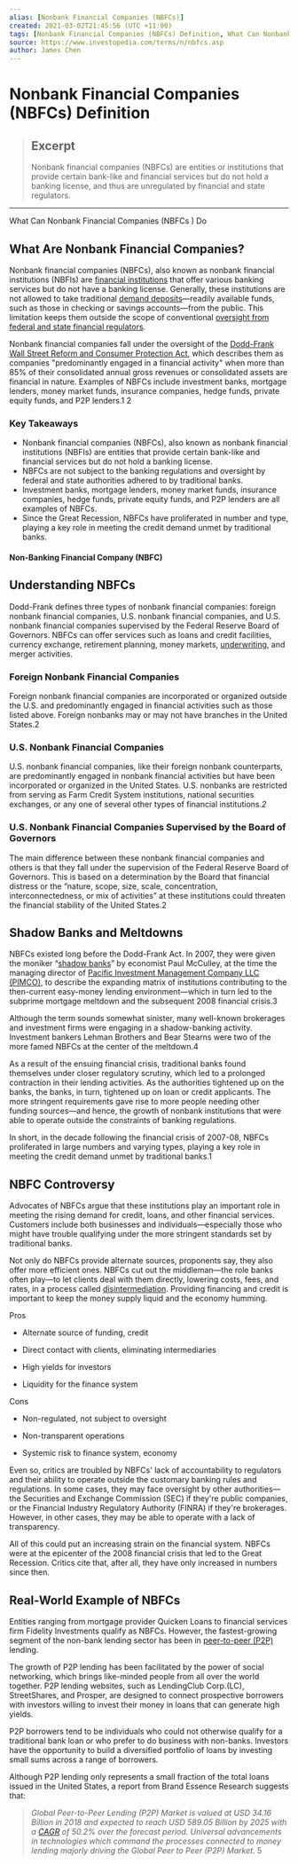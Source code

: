 ```yaml
---
alias: [Nonbank Financial Companies (NBFCs)]
created: 2021-03-02T21:45:56 (UTC +11:00)
tags: [Nonbank Financial Companies (NBFCs) Definition, What Can Nonbank Financial Companies (NBFCs ) Do]
source: https://www.investopedia.com/terms/n/nbfcs.asp
author: James Chen
---
```


# Nonbank Financial Companies (NBFCs) Definition

> ## Excerpt
> Nonbank financial companies (NBFCs) are entities or institutions that provide certain bank-like and financial services but do not hold a banking license, and thus are unregulated by financial and state regulators.

---

What Can Nonbank Financial Companies (NBFCs ) Do
## What Are Nonbank Financial Companies?

Nonbank financial companies (NBFCs), also known as nonbank financial institutions (NBFIs) are [financial institutions](https://www.investopedia.com/terms/f/financialinstitution.asp) that offer various banking services but do not have a banking license. Generally, these institutions are not allowed to take traditional [demand deposits](https://www.investopedia.com/terms/d/demanddeposit.asp)—readily available funds, such as those in checking or savings accounts—from the public. This limitation keeps them outside the scope of conventional [oversight from federal and state financial regulators](https://www.investopedia.com/articles/economics/09/financial-regulatory-body.asp).

Nonbank financial companies fall under the oversight of the [Dodd-Frank Wall Street Reform and Consumer Protection Act](https://www.investopedia.com/terms/d/dodd-frank-financial-regulatory-reform-bill.asp), which describes them as companies "predominantly engaged in a financial activity" when more than 85% of their consolidated annual gross revenues or consolidated assets are financial in nature. Examples of NBFCs include investment banks, mortgage lenders, money market funds, insurance companies, hedge funds, private equity funds, and P2P lenders.1 2

### Key Takeaways

-   Nonbank financial companies (NBFCs), also known as nonbank financial institutions (NBFIs) are entities that provide certain bank-like and financial services but do not hold a banking license.
-   NBFCs are not subject to the banking regulations and oversight by federal and state authorities adhered to by traditional banks.
-   Investment banks, mortgage lenders, money market funds, insurance companies, hedge funds, private equity funds, and P2P lenders are all examples of NBFCs.
-   Since the Great Recession, NBFCs have proliferated in number and type, playing a key role in meeting the credit demand unmet by traditional banks.

#### Non-Banking Financial Company (NBFC)

## Understanding NBFCs

Dodd-Frank defines three types of nonbank financial companies: foreign nonbank financial companies, U.S. nonbank financial companies, and U.S. nonbank financial companies supervised by the Federal Reserve Board of Governors. NBFCs can offer services such as loans and credit facilities, currency exchange, retirement planning, money markets, [underwriting](https://www.investopedia.com/terms/u/underwriting.asp), and merger activities.

### Foreign Nonbank Financial Companies

Foreign nonbank financial companies are incorporated or organized outside the U.S. and predominantly engaged in financial activities such as those listed above. Foreign nonbanks may or may not have branches in the United States.2

### U.S. Nonbank Financial Companies

U.S. nonbank financial companies, like their foreign nonbank counterparts, are predominantly engaged in nonbank financial activities but have been incorporated or organized in the United States. U.S. nonbanks are restricted from serving as Farm Credit System institutions, national securities exchanges, or any one of several other types of financial institutions._2_ 

### U.S. Nonbank Financial Companies Supervised by the Board of Governors

The main difference between these nonbank financial companies and others is that they fall under the supervision of the Federal Reserve Board of Governors. This is based on a determination by the Board that financial distress or the “nature, scope, size, scale, concentration, interconnectedness, or mix of activities” at these institutions could threaten the financial stability of the United States.2

## Shadow Banks and Meltdowns

NBFCs existed long before the Dodd-Frank Act. In 2007, they were given the moniker “[shadow banks](https://www.investopedia.com/terms/s/shadow-banking-system.asp)” by economist Paul McCulley, at the time the managing director of [Pacific Investment Management Company LLC (PIMCO)](https://www.investopedia.com/terms/p/pimco.asp), to describe the expanding matrix of institutions contributing to the then-current easy-money lending environment—which in turn led to the subprime mortgage meltdown and the subsequent 2008 financial crisis.3

Although the term sounds somewhat sinister, many well-known brokerages and investment firms were engaging in a shadow-banking activity. Investment bankers Lehman Brothers and Bear Stearns were two of the more famed NBFCs at the center of the meltdown.4

As a result of the ensuing financial crisis, traditional banks found themselves under closer regulatory scrutiny, which led to a prolonged contraction in their lending activities. As the authorities tightened up on the banks, the banks, in turn, tightened up on loan or credit applicants. The more stringent requirements gave rise to more people needing other funding sources—and hence, the growth of nonbank institutions that were able to operate outside the constraints of banking regulations.

In short, in the decade following the financial crisis of 2007-08, NBFCs proliferated in large numbers and varying types, playing a key role in meeting the credit demand unmet by traditional banks.1

## NBFC Controversy

Advocates of NBFCs argue that these institutions play an important role in meeting the rising demand for credit, loans, and other financial services. Customers include both businesses and individuals—especially those who might have trouble qualifying under the more stringent standards set by traditional banks.

Not only do NBFCs provide alternate sources, proponents say, they also offer more efficient ones. NBFCs cut out the middleman—the role banks often play—to let clients deal with them directly, lowering costs, fees, and rates, in a process called [disintermediation](https://www.investopedia.com/terms/d/disintermediation.asp). Providing financing and credit is important to keep the money supply liquid and the economy humming.

Pros

-   Alternate source of funding, credit
    
-   Direct contact with clients, eliminating intermediaries
    
-   High yields for investors
    
-   Liquidity for the finance system
    

Cons

-   Non-regulated, not subject to oversight
    
-   Non-transparent operations
    
-   Systemic risk to finance system, economy
    

Even so, critics are troubled by NBFCs' lack of accountability to regulators and their ability to operate outside the customary banking rules and regulations. In some cases, they may face oversight by other authorities—the Securities and Exchange Commission (SEC) if they're public companies, or the Financial Industry Regulatory Authority (FINRA) if they're brokerages. However, in other cases, they may be able to operate with a lack of transparency.

All of this could put an increasing strain on the financial system. NBFCs were at the epicenter of the 2008 financial crisis that led to the Great Recession. Critics cite that, after all, they have only increased in numbers since then.

## Real-World Example of NBFCs

Entities ranging from mortgage provider Quicken Loans to financial services firm Fidelity Investments qualify as NBFCs. However, the fastest-growing segment of the non-bank lending sector has been in [peer-to-peer (P2P)](https://www.investopedia.com/terms/p/peer-to-peer-lending.asp) lending.

The growth of P2P lending has been facilitated by the power of social networking, which brings like-minded people from all over the world together. P2P lending websites, such as LendingClub Corp.(LC), StreetShares, and Prosper, are designed to connect prospective borrowers with investors willing to invest their money in loans that can generate high yields.

P2P borrowers tend to be individuals who could not otherwise qualify for a traditional bank loan or who prefer to do business with non-banks. Investors have the opportunity to build a diversified portfolio of loans by investing small sums across a range of borrowers.

Although P2P lending only represents a small fraction of the total loans issued in the United States, a report from Brand Essence Research suggests that:

> _Global Peer-to-Peer Lending (P2P) Market is valued at USD 34.16 Billion in 2018 and expected to reach USD 589.05 Billion by 2025 with a [CAGR](https://www.investopedia.com/terms/c/cagr.asp) of 50.2% over the forecast period. Universal advancements in technologies which command the processes connected to money lending majorly driving the Global Peer to Peer (P2P) Market._ 5
